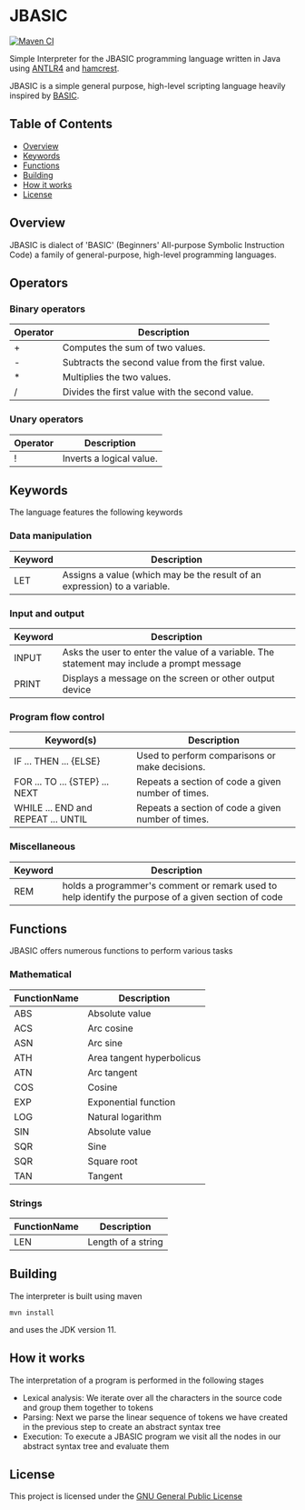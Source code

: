 # JBASIC

[![Maven CI](https://github.com/FrederikTobner/JBASIC/actions/workflows/maven.yml/badge.svg)](https://github.com/FrederikTobner/JBASIC/actions/workflows/maven.yml)

Simple Interpreter for the JBASIC programming language written in Java using [ANTLR4](https://www.antlr.org/)
and [hamcrest](http://hamcrest.org/JavaHamcrest/).

JBASIC is a simple general purpose, high-level scripting language heavily inspired
by [BASIC](https://en.wikipedia.org/wiki/BASIC).

## Table of Contents

* [Overview](#overview)
* [Keywords](#keywords)
* [Functions](#functions)
* [Building](#building)
* [How it works](#how-it-works)
* [License](#license)

## Overview

JBASIC is dialect of 'BASIC' (Beginners' All-purpose Symbolic Instruction Code) a family of general-purpose, high-level
programming languages.

## Operators

### Binary operators

| Operator | Description                                      |
|----------|--------------------------------------------------|
| +        | Computes the sum of two values.                  |
| -        | Subtracts the second value from the first value. |
| *        | Multiplies the two values.                       |
| /        | Divides the first value with the second value.   |

### Unary operators

| Operator | Description              |
|----------|--------------------------|
| !        | Inverts a logical value. |

## Keywords

The language features the following keywords

### Data manipulation

| Keyword | Description                                                               |
|---------|---------------------------------------------------------------------------|
| LET     | Assigns a value (which may be the result of an expression) to a variable. |

### Input and output

| Keyword | Description                                                                                |
|---------|--------------------------------------------------------------------------------------------|
| INPUT   | Asks the user to enter the value of a variable. The statement may include a prompt message |
| PRINT   | Displays a message on the screen or other output device                                    |

### Program flow control

| Keyword(s)                         | Description                                        |
|------------------------------------|----------------------------------------------------|
| IF ... THEN ... {ELSE}             | Used to perform comparisons or make decisions.     |
| FOR ... TO ... {STEP} ... NEXT     | Repeats a section of code a given number of times. |
| WHILE ... END and REPEAT ... UNTIL | Repeats a section of code a given number of times. |

### Miscellaneous

| Keyword | Description                                                                                         |
|---------|-----------------------------------------------------------------------------------------------------|
| REM     | holds a programmer's comment or remark used to help identify the purpose of a given section of code |

## Functions

JBASIC offers numerous functions to perform various tasks

### Mathematical

| FunctionName | Description               |
|--------------|---------------------------|
| ABS          | Absolute value            |
| ACS          | Arc cosine                |
| ASN          | Arc sine                  |
| ATH          | Area tangent hyperbolicus |
| ATN          | Arc tangent               |
| COS          | Cosine                    |
| EXP          | Exponential function      |
| LOG          | Natural logarithm         |
| SIN          | Absolute value            |
| SQR          | Sine                      |
| SQR          | Square root               |
| TAN          | Tangent                   |

### Strings

| FunctionName | Description        |
|--------------|--------------------|
| LEN          | Length of a string |

## Building

The interpreter is built using maven

    mvn install

and uses the JDK version 11.

## How it works

The interpretation of a program is performed in the following stages

* Lexical analysis: We iterate over all the characters in the source code and group them together to tokens
* Parsing: Next we parse the linear sequence of tokens we have created in the previous step to create an abstract syntax
  tree
* Execution: To execute a JBASIC program we visit all the nodes in our abstract syntax tree and evaluate them

## License

This project is licensed under the [GNU General Public License](LICENSE)
